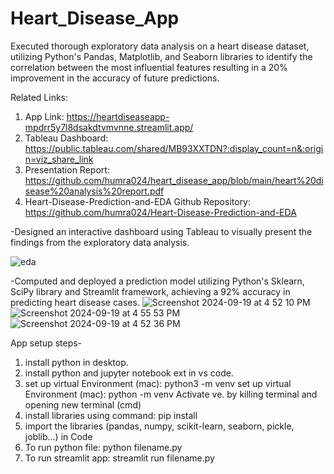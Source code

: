 # Heart_Disease_App
Executed thorough exploratory data analysis on a heart disease dataset, utilizing Python's Pandas,
Matplotlib, and Seaborn libraries to identify the correlation between the most influential features
resulting in a 20% improvement in the accuracy of future predictions.

Related Links: 
1. App Link: https://heartdiseaseapp-mpdrr5y7l8dsakdtvmvnne.streamlit.app/
2. Tableau Dashboard: https://public.tableau.com/shared/MB93XXTDN?:display_count=n&:origin=viz_share_link
3. Presentation Report: https://github.com/humra024/heart_disease_app/blob/main/heart%20disease%20analysis%20report.pdf
4. Heart-Disease-Prediction-and-EDA Github Repository: https://github.com/humra024/Heart-Disease-Prediction-and-EDA


-Designed an interactive dashboard using Tableau to visually present the findings from the
exploratory data analysis.

![eda](https://github.com/user-attachments/assets/de2a29eb-bfb2-4373-89b8-7fa4998ec5d6)


-Computed and deployed a prediction model utilizing Python's Sklearn, SciPy library and Streamlit
framework, achieving a 92% accuracy in predicting heart disease cases.
![Screenshot 2024-09-19 at 4 52 10 PM](https://github.com/user-attachments/assets/cfd93d1a-1c0a-4681-a2c2-20bb3c922245)
![Screenshot 2024-09-19 at 4 55 53 PM](https://github.com/user-attachments/assets/8bcd44eb-c724-4082-a1ab-eb609583ab70)
![Screenshot 2024-09-19 at 4 52 36 PM](https://github.com/user-attachments/assets/40d2021c-3c00-43ae-b972-58b9f404ce4a)


App setup steps-
1. install python in desktop.
2. install python and jupyter notebook ext in vs code.
3. set up virtual Environment (mac): python3 -m venv <name>
   set up virtual Environment (mac): python -m venv <name>
   Activate ve. by killing terminal and opening new terminal (cmd)
4. install libraries using command: pip install <library name>
5. import the libraries (pandas, numpy, scikit-learn, seaborn, pickle, joblib...) in Code 
6. To run python file: python filename.py
7. To run streamlit app: streamlit run filename.py
